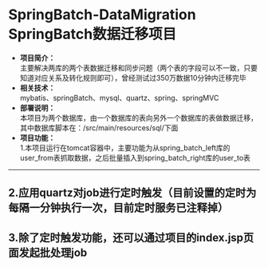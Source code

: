 # SpringBatch-DataMigration SpringBatch数据迁移项目
- **项目简介：**   
主要解决两库的两个表数据迁移和同步问题（两个表的字段可以不一致，只要知道对应关系及转化规则即可），曾经测试过350万数据10分钟内迁移完毕
- **相关技术：**   
mybatis、springBatch、mysql、quartz、spring、springMVC
- **部署说明：**   
本项目为两个数据库，由一个数据库的表向另外一个数据库的表做数据迁移，其中数据库脚本在：/src/main/resources/sql/下面
- **项目功能：**   
1.本项目运行在tomcat容器中，主要功能为从spring_batch_left库的user_from表抓取数据，之后批量插入到spring_batch_right库的user_to表
---
2.应用quartz对job进行定时触发（目前设置的定时为每隔一分钟执行一次，目前定时服务已注释掉）
---
3.除了定时触发功能，还可以通过项目的index.jsp页面发起批处理job
---
